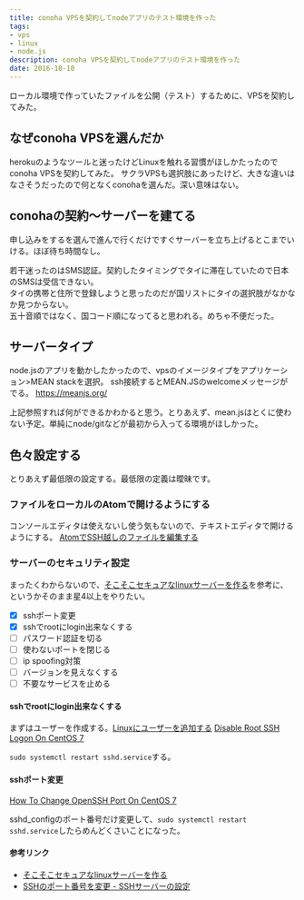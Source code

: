 ```yaml
---
title: conoha VPSを契約してnodeアプリのテスト環境を作った
tags:
- vps
- linux
- node.js
description: conoha VPSを契約してnodeアプリのテスト環境を作った
date: 2016-10-10
---
```


ローカル環境で作っていたファイルを公開（テスト）するために、VPSを契約してみた。

## なぜconoha VPSを選んだか
herokuのようなツールと迷ったけどLinuxを触れる習慣がほしかたったのでconoha VPSを契約してみた。
サクラVPSも選択肢にあったけど、大きな違いはなさそうだったので何となくconohaを選んだ。深い意味はない。

## conohaの契約〜サーバーを建てる
申し込みをするを選んで進んで行くだけですぐサーバーを立ち上げるとこまでいける。ほぼ待ち時間なし。

若干迷ったのはSMS認証。契約したタイミングでタイに滞在していたので日本のSMSは受信できない。  
タイの携帯と住所で登録しようと思ったのだが国リストにタイの選択肢がなかなか見つからない。  
五十音順ではなく、国コード順になってると思われる。めちゃ不便だった。

## サーバータイプ
node.jsのアプリを動かしたかったので、vpsのイメージタイプをアプリケーション>MEAN stackを選択。
ssh接続するとMEAN.JSのwelcomeメッセージがでる。
https://meanjs.org/

上記参照すれば何ができるかわかると思う。とりあえず、mean.jsはとくに使わない予定。単純にnode/gitなどが最初から入ってる環境がほしかった。

## 色々設定する
とりあえず最低限の設定する。最低限の定義は曖昧です。

### ファイルをローカルのAtomで開けるようにする
コンソールエディタは使えないし使う気もないので、テキストエディタで開けるようにする。
[AtomでSSH越しのファイルを編集する](http://qiita.com/informationsea/items/d2576b1ab678965d9a02)

### サーバーのセキュリティ設定
まったくわからないので、[そこそこセキュアなlinuxサーバーを作る](http://qiita.com/cocuh/items/e7c305ccffb6841d109c)を参考に、というかそのまま星4以上をやりたい。

* [x] sshポート変更
* [x] sshでrootにlogin出来なくする
* [ ] パスワード認証を切る
* [ ] 使わないポートを閉じる
* [ ] ip spoofing対策
* [ ] バージョンを見えなくする
* [ ] 不要なサービスを止める

#### sshでrootにlogin出来なくする
まずはユーザーを作成する。[Linuxにユーザーを追加する](http://qiita.com/Tooooomin/items/c063cee80227a5f1d95b)
[Disable Root SSH Logon On CentOS 7](https://www.liberiangeek.net/2014/08/disable-root-ssh-logon-on-centos-7/)

`sudo systemctl restart sshd.service`する。

#### sshポート変更
[How To Change OpenSSH Port On CentOS 7](https://www.liberiangeek.net/2014/11/change-openssh-port-centos-7/)


sshd_configのポート番号だけ変更して、`sudo systemctl restart sshd.service`したらめんどくさいことになった。

#### 参考リンク
* [そこそこセキュアなlinuxサーバーを作る](http://qiita.com/cocuh/items/e7c305ccffb6841d109c)
* [SSHのポート番号を変更 - SSHサーバーの設定](http://webkaru.net/linux/change-ssh-port/)
